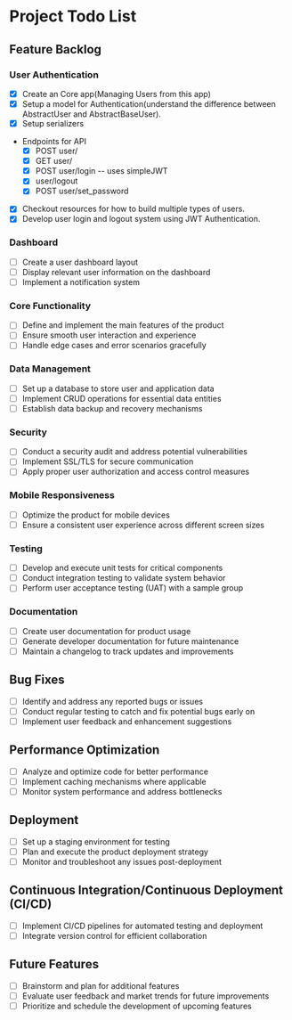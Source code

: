 # Project Todo List

## Feature Backlog

### User Authentication
- [x] Create an Core app(Managing Users from this app)
- [x] Setup a model for Authentication(understand the difference between AbstractUser and AbstractBaseUser).
- [x] Setup serializers
- Endpoints for API
    - [x] POST user/
    - [x] GET user/
    - [x] POST user/login -- uses simpleJWT
    - [x] user/logout
    - [x] POST user/set_password
- [x] Checkout resources for how to build multiple types of users.
- [x] Develop user login and logout system using JWT Authentication.

### Dashboard
- [ ] Create a user dashboard layout
- [ ] Display relevant user information on the dashboard
- [ ] Implement a notification system

### Core Functionality
- [ ] Define and implement the main features of the product
- [ ] Ensure smooth user interaction and experience
- [ ] Handle edge cases and error scenarios gracefully

### Data Management
- [ ] Set up a database to store user and application data
- [ ] Implement CRUD operations for essential data entities
- [ ] Establish data backup and recovery mechanisms

### Security
- [ ] Conduct a security audit and address potential vulnerabilities
- [ ] Implement SSL/TLS for secure communication
- [ ] Apply proper user authorization and access control measures

### Mobile Responsiveness
- [ ] Optimize the product for mobile devices
- [ ] Ensure a consistent user experience across different screen sizes

### Testing
- [ ] Develop and execute unit tests for critical components
- [ ] Conduct integration testing to validate system behavior
- [ ] Perform user acceptance testing (UAT) with a sample group

### Documentation
- [ ] Create user documentation for product usage
- [ ] Generate developer documentation for future maintenance
- [ ] Maintain a changelog to track updates and improvements

## Bug Fixes
- [ ] Identify and address any reported bugs or issues
- [ ] Conduct regular testing to catch and fix potential bugs early on
- [ ] Implement user feedback and enhancement suggestions

## Performance Optimization
- [ ] Analyze and optimize code for better performance
- [ ] Implement caching mechanisms where applicable
- [ ] Monitor system performance and address bottlenecks

## Deployment
- [ ] Set up a staging environment for testing
- [ ] Plan and execute the product deployment strategy
- [ ] Monitor and troubleshoot any issues post-deployment

## Continuous Integration/Continuous Deployment (CI/CD)
- [ ] Implement CI/CD pipelines for automated testing and deployment
- [ ] Integrate version control for efficient collaboration

## Future Features
- [ ] Brainstorm and plan for additional features
- [ ] Evaluate user feedback and market trends for future improvements
- [ ] Prioritize and schedule the development of upcoming features
